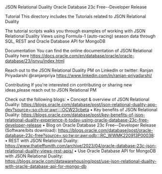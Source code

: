 
JSON Relational Duality
Oracle Database 23c Free--Developer Release 

Tutorial
This directory includes the Tutorials related to JSON Relational Duality

The tutorial scripts walks you through examples of working with
JSON Relational Duality Views using Formula-1 (auto-racing) season data
through SQL, REST and Oracle Database API for MongoDB

Documentation
You can find the online documentation of JSON Relational Duality here 
https://docs.oracle.com/en/database/oracle/oracle-database/23/jsnvu/index.html

Reach out to the JSON Relational Duality PM on LinkedIn or twitter:
Ranjan Priyadarshi 
@ranjanpriya
https://www.linkedin.com/in/ranjan-priyadarshi/

Contributing
If you're interested cin contributing or sharing new ideas,please reach out to JSON Relational PM


Check out the following blogs:
•	Concept & overview of JSON Relational Duality:  https://blogs.oracle.com/database/post/json-relational-duality-app-dev?source=:so:ch:or:awr::::OCW23cbeta
•	Key benefits of JSON Relational Duality: https://blogs.oracle.com/database/post/key-benefits-of-json-relational-duality-experience-it-today-using-oracle-database-23c-free-developer-release
•	Blog on Oracle Database 23c Free–-Developer Release (Software/bits download): https://blogs.oracle.com/database/post/oracle-database-23c-free?source=:so:tw:or:awr:odb:::RC_WWMK220913P00038:
•	REST with JSON Relational Duality: https://www.thatjeffsmith.com/archive/2023/04/oracle-database-23c-json-relational-duality-views-rest-apis/
•	Use Oracle Database API for MongoDB with JSON Relational Duality: https://blogs.oracle.com/datawarehousing/post/use-json-relational-duality-with-oracle-database-api-for-mongo-db
